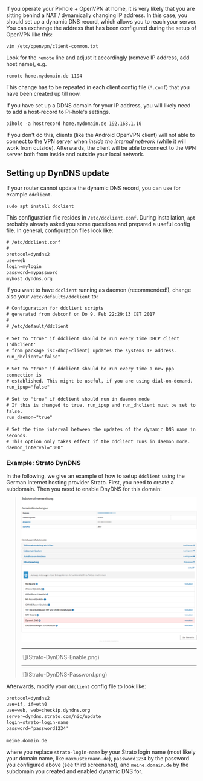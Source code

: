 If you operate your Pi-hole + OpenVPN at home, it is very likely that you are sitting behind a NAT / dynamically changing IP address. In this case, you should set up a dynamic DNS record, which allows you to reach your server. You can exchange the address that has been configured during the setup of OpenVPN like this:

```
vim /etc/openvpn/client-common.txt
```

Look for the `remote` line and adjust it accordingly (remove IP address, add host name), e.g.

```
remote home.mydomain.de 1194
```

This change has to be repeated in each client config file (`*.conf`) that you have been created up till now.

If you have set up a DDNS domain for your IP address, you will likely need to add a host-record to Pi-hole's settings.

```
pihole -a hostrecord home.mydomain.de 192.168.1.10
```

If you don't do this, clients (like the Android OpenVPN client) will not able to connect to the VPN server when *inside the internal network* (while it will work from outside).  Afterwards, the client will be able to connect to the VPN server both from inside and outside your local network.

## Setting up DynDNS update

If your router cannot update the dynamic DNS record, you can use for example `ddclient`.
```
sudo apt install ddclient
```

This configuration file resides in `/etc/ddclient.conf`. During installation, `apt` probably already asked you some questions and prepared a useful config file. In general, configuration files look like:
```
# /etc/ddclient.conf
#
protocol=dyndns2
use=web
login=mylogin
password=mypassword
myhost.dyndns.org
```

If you want to have `ddclient` running as daemon (recommended!), change also your `/etc/defaults/ddclient` to:
```
# Configuration for ddclient scripts
# generated from debconf on Do 9. Feb 22:29:13 CET 2017
#
# /etc/default/ddclient

# Set to "true" if ddclient should be run every time DHCP client ('dhclient'
# from package isc-dhcp-client) updates the systems IP address.
run_dhclient="false"

# Set to "true" if ddclient should be run every time a new ppp connection is
# established. This might be useful, if you are using dial-on-demand.
run_ipup="false"

# Set to "true" if ddclient should run in daemon mode
# If this is changed to true, run_ipup and run_dhclient must be set to false.
run_daemon="true"

# Set the time interval between the updates of the dynamic DNS name in seconds.
# This option only takes effect if the ddclient runs in daemon mode.
daemon_interval="300"
```

### Example: Strato DynDNS
In the following, we give an example of how to setup `ddclient` using the German Internet hosting provider Strato. First, you need to create a subdomain. Then you need to enable DnyDNS for this domain:
> ![](Strato-DynDNS-Domain.png)
> <hr>
> ![](Strato-DynDNS-Enable.png)
> <hr>
> ![](Strato-DynDNS-Password.png)

Afterwards, modify your `ddclient` config file to look like:
```
protocol=dyndns2
use=if, if=eth0
use=web, web=checkip.dyndns.org
server=dyndns.strato.com/nic/update
login=strato-login-name
password='password1234'

meine.domain.de
```
where you replace `strato-login-name` by your Strato login name (most likely your domain name, like `maxmustermann.de`), `password1234` by the password you configured above (see third screenshot), and `meine.domain.de` by the subdomain you created and enabled dynamic DNS for.
